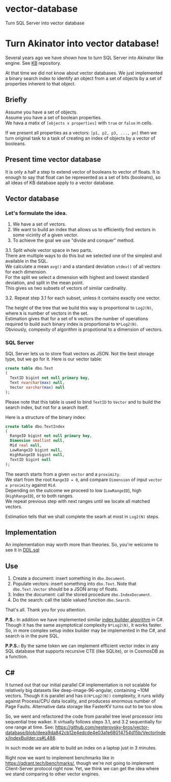 # vector-database
Turn SQL Server into vector database

# Turn Akinator into vector database!
Several years ago we have shown how to turn SQL Server into Akinator like engine. See [KB](https://github.com/nesterovsky-bros/KB) repository.

At that time we did not know about vector databases.
We just implemented a binary search index to identify an object from a set of objects by a set of properties inherent to that object.

## Briefly
Assume you have a set of objects.  
Assume you have a set of boolean properties.  
We hava a matix of `[objects x properties]` with `true` or `false` in cells.  

If we present all properties as a vectors: `[p1, p2, p3, ..., pn]` then we turn original task to a task of creating an index of objects by a vector of booleans.

## Present time vector database
It is only a half a step to extend vector of booleans to vector of floats. It is enough to say that float can be represented as a set of bits (booleans), so all ideas of KB database apply to a vector database.

## Vector database
  ### Let's formulate the idea.
1. We have a set of vectors.  
2. We want to build an index that allows us to efficiently find vectors in some vicinity of a given vector.  
3. To achieve the goal we use "divide and conquer" method.

3.1. Split whole vector space in two parts.  
  There are multiple ways to do this but we selected one of the simplest and available in the SQL.  
  We calculate a mean `avg()` and a standard deviation `stdev()` of all vectors for each dimension.  
  For the split we select a dimension with highest and lowest standard deviation, and split in the mean point.  
  This gives us two subsets of vectors of similar cardinality.  
  
3.2. Repeat step 3.1 for each subset, unless it contains exactly one vector.    

The height of the tree that we build this way is proportional to `Log2(N)`, where `N` is number of vectors in the set.  
Estimation gives that for a set of `N` vectors the number of operations required to build such binary index is proportional to `N*Log2(N)`.  
Obviously, compexity of algorithm is propotional to a dimension of vectors.

  ### SQL Server
SQL Server lets us to store float vectors as JSON. Not the best storage type, but we go for it.
Here is our vector table:

```SQL
create table dbo.Text
(
  TextID bigint not null primary key,
  Text nvarchar(max) null,
  Vector varchar(max) null
);
```

Please note that this table is used to bind `TextID` to `Vector` and to build the search index, but not for a search itself.

Here is a structure of the binary index:

```SQL
create table dbo.TextIndex
(
  RangeID bigint not null primary key,
  Dimension smallint null,
  Mid real null,
  LowRangeID bigint null,
  HighRangeID bigint null,
  TextID bigint null
);
```

The search starts from a given `vector` and a `proximity`.  
We start from the root `RangeID = 0`, and compare `Dimension` of input `vector ± proximity` against `Mid`.  
Depending on the outcome we proceed to low (`LowRangeID`), high (`HighRangeID`), or to both ranges.  
We repeat previous step with next ranges until we locate all matched vectors.

Estimation tells that we shall complete the searh at most in `Log2(N)` steps.

## Implementation
An implementation may worth more than theories.
So, you're welcome to see it in [DDL.sql](./DDL.sql)

## Use
1. Create a document: insert something in `dbo.Document`.
2. Populate vectors: insert something into `dbo.Text`. Note that `dbo.Text.Vector` should be a JSON array of floats.
3. Index the document: call the stored procedure `dbo.IndexDocument`.
4. Do the search: call the table valued function `dbo.Search`.

That's all.
Thank you for you attention.

**P.S.:** In addition we have implemented similar [index builder algorithm](./VectorIndex/IndexBuilder.cs) in C#. Though it has the same asymptotical complexity `N*Log2(N)`, it works faster. So, in more complex setup index builder may be implemented in the C#, and search is in the pure SQL.

**P.P.S.:** By the same token we can implement efficient vector index in any SQL database that supports recursive CTE (like SQLite), or in CosmosDB as a function.

 ## C#

It turned out that our initial parallel C# implementation is not scalable for relatively big datasets like deep-image-96-angular, containing ~10M vectors.
Though it is parallel and has `O(N*Log2(N))` complexity, it runs wildly against Process/CPU data locality, and producess enormous number of Page Faults.
Alternative data storage like FasterKV turns out to be too slow.

So, we went and refactored the code from parallel tree level processor into sequential tree walker.
It virtually follows steps 3.1, and 3.2 sequentially for one range at time. See: https://github.com/nesterovsky-bros/vector-database/blob/deea9da842cb12e4edcde4e03a1e68014754d15b/VectorIndex/IndexBuilder.cs#L488.

In such mode we are able to build an index on a laptop just in 3 minutes.

Right now we want to implement benchmarks like in https://qdrant.tech/benchmarks/, though we're not going to implement Client-Server protocol right now. 
Yet, we think we can get the idea where we stand comparing to other vector engines.

